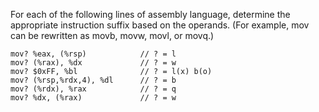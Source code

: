 For each of the following lines of assembly language, determine the appropriate instruction suffix based on the operands. (For example, mov can be rewritten as movb, movw, movl, or movq.)  

```
mov? %eax, (%rsp)            // ? = l
mov? (%rax), %dx             // ? = w
mov? $0xFF, %bl              // ? = l(x) b(o)
mov? (%rsp,%rdx,4), %dl      // ? = b
mov? (%rdx), %rax            // ? = q
mov? %dx, (%rax)             // ? = w
```